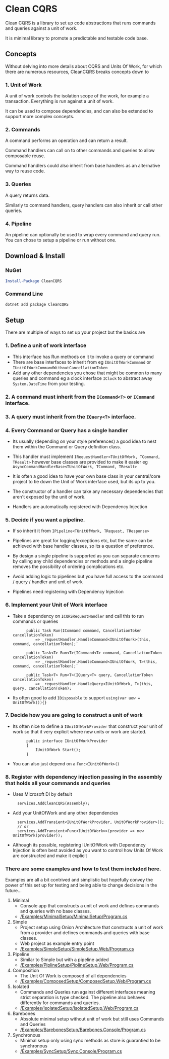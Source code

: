 # Clean CQRS

Clean CQRS is a library to set up code abstractions that runs commands and queries against a unit of work.

It is minimal library to promote a predictable and testable code base.

## Concepts

Without delving into more details about CQRS and Units Of Work, for which there are numerous resources, CleanCQRS breaks concepts down to

### 1. Unit of Work

A unit of work controls the isolation scope of the work, for example a transaction. Everything is run against a unit of work.

It can be used to compose dependencies, and can also be extended to support more complex concepts.

### 2. Commands

A command performs an operation and can return a result.

Command handlers can call on to other commands and queries to allow composable reuse.

Command handlers could also inherit from base handlers as an alternative way to reuse code.

### 3. Queries

A query returns data.

Similarly to command handlers, query handlers can also inherit or call other queries.

### 4. Pipeline

An pipeline can optionally be used to wrap every command and query run. You can chose to setup a pipeline or run without one.

## Download & Install

### NuGet
```powershell
Install-Package CleanCQRS
```
### Command Line
```powershell
dotnet add package CleanCQRS
```

## Setup

There are multiple of ways to set up your project but the basics are

### 1. Define a unit of work interface
 - This interface has Run methods on it to invoke a query or command
 - There are base interfaces to inherit from eg `IUnitOfWorkCommand` or `IUnitOfWorkCommandWithoutCancellationToken`
 - Add any other dependencies you chose that might be common to many queries and command eg a clock interface `IClock` to abstract away `System.DateTime` from your testing.

### 2. A command must inherit from the `ICommand<T>` or `ICommand` interface.

### 3. A query must inherit from the `IQuery<T>` interface.

### 4. Every Command or Query has a single handler 
 - Its usually (depending on your style preferences) a good idea to nest them within the Command or Query definition class.

 - This handler must implement `IRequestHandler<TUnitOfWork, TCommand, TResult>` however base classes are provided to make it easier eg `AsyncCommandHandlerBase<TUnitOfWork, TCommand, TResult>`
 
 - It is often a good idea to have your own base class in your central/core project to tie down the Unit of Work interface used, but its up to you.

 - The constructor of a handler can take any necessary dependencies that aren't exposed by the unit of work.

- Handlers are automatically registered with Dependency Injection

### 5. Decide if you want a pipeline. 

 - If so inherit it from `IPipeline<TUnitOfWork, TRequest, TResponse>`
 
 - Pipelines are great for logging/exceptions etc, but the same can be achieved with base handler classes, so its a question of preference.
 
 - By design a single pipeline is supported as you can separate concerns by calling any child dependencies or methods and a single pipeline removes the possibility of ordering complications etc.
 
 - Avoid adding logic to pipelines but you have full access to the command / query / handler and unit of work
 
 - Pipelines need registering with Dependency Injection

### 6. Implement your Unit of Work interface

- Take a dependency on `ICQRSRequestHandler` and call this to run commands or queries 
 
			public Task Run(ICommand command, CancellationToken cancellationToken) 
				=> _requestHandler.HandleCommand<IUnitOfWork>(this, command, cancellationToken);`

    		public Task<T> Run<T>(ICommand<T> command, CancellationToken cancellationToken) 
				=> _requestHandler.HandleCommand<IUnitOfWork, T>(this, command, cancellationToken);`
    
    		public Task<T> Run<T>(IQuery<T> query, CancellationToken cancellationToken) 
				=> _requestHandler.HandleQuery<IUnitOfWork, T>(this, query, cancellationToken);
 
- Its often good to add `IDisposable` to support `using(var uow = UnitOfWork()){}`

### 7. Decide how you are going to construct a unit of work

- Its often nice to define a `IUnitOfWorkProvider` that construct your unit of work so that it very explicit where new units or work are started.
 
			public interface IUnitOfWorkProvider
			{
				IUnitOfWork Start();
			}

- You can also just depend on a `Func<IUnitOfWork>()`

### 8. Register with dependency injection passing in the assembly that holds all your commands and queries

- Uses Microsoft DI by default
	    	
		services.AddCleanCQRS(Assembly);

- Add your UnitOfWork and any other dependencies

		services.AddTransient<IUnitOfWorkProvider, UnitOfWorkProvider>();
		// or
		services.AddTransient<Func<IUnitOfWork>>(provider => new UnitOfWork(provider));

- Although its possible, registering IUnitOfWork with Dependency Injection is often best avoided as you want to control how Units Of Work are constructed and make it explicit

### There are some examples and how to test them included here.

Examples are all a bit contrived and simplistic but hopefully convey the power of this set up for testing and being able to change decisions in the future...

1. Minimal
	- Console app that constructs a unit of work and defines commands and queries with no base classes.
	- [/Examples/MinimalSetup/MinimalSetup/Program.cs](/Examples/MinimalSetup/MinimalSetup/Program.cs)
2. Simple
	- Project setup using Onion Architecture that constructs a unit of work from a provider and defines commands and queries with base classes.
	- Web project as example entry point
	- [/Examples/SimpleSetup/SimpleSetup.Web/Program.cs](/Examples/SimpleSetup/SimpleSetup.Web/Program.cs)
3. Pipeline
	- Similar to Simple but with a pipeline added
    - [/Examples/PiplineSetup/PiplineSetup.Web/Program.cs](/Examples/PiplineSetup/PiplineSetup.Web/Program.cs)
3. Composition
	- The Unit Of Work is composed of all dependencies
    - [/Examples/ComposedSetup/ComposedSetup.Web/Program.cs](/Examples/ComposedSetup/ComposedSetup.Web/Program.cs)
4. Isolated
	- Commands and Queries run against different interfaces meaning strict separation is type checked. The pipeline also behaves differently for commands and queries.
    - [/Examples/IsolatedSetup/IsolatedSetup.Web/Program.cs](/Examples/IsolatedSetup/IsolatedSetup.Web/Program.cs)
5. Barebones
	- Absolute minimal setup without unit of work but still uses Commands and Queries
    - [/Examples/BarebonesSetup/Barebones.Console/Program.cs](/Examples/BarebonesSetup/Barebones.Console/Program.cs)
6. Synchronous
	- Minimal setup only using sync methods as store is guarantied to be synchronous
    - [/Examples/SyncSetup/Sync.Console/Program.cs](/Examples/SyncSetup/Sync.Console/Program.cs)

